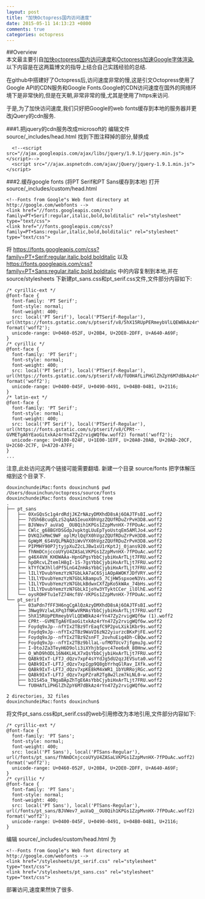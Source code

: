 ```yaml
---
layout: post
title: "加快Octopress国内访问速度"
date: 2015-05-11 14:13:23 +0800
comments: true
categories: octopress
---  
```


##Overview  
本文最主要引自[加快octopress国内访问速度](http://www.chanjar.me/blog/2014/06/29/jia-kuai-octopressguo-nei-fang-wen-su-du/)和[Octopress加速Google字体渲染](http://imxylz.com/blog/2013/09/22/move-google-fonts-to-local-server/),以下内容是在这两篇博文的指导上结合自己实践经验的总结.  

<!--more-->
在github中搭建好了Octopress后,访问速度非常的慢,这是引文Octopress使用了Google API的CDN服务和Google Fonts.Google的CDN访问速度在国外的网络环境下是非常快的,但是在天朝,非常非常的慢,尤其是使用了https来访问.  

于是,为了加快访问速度,我们只好把Google的web fonts缓存到本地的服务器并更改jQuery的cdn服务.

###1.把jquery的cdn服务改成microsoft的 
编辑文件 source/_includes/head.html  找到下图注释掉的部分,替换成 <script src="//ajax.aspnetcdn.com/ajax/jQuery/jquery-1.9.1.min.js"></script>

```
  <!--<script src="//ajax.googleapis.com/ajax/libs/jquery/1.9.1/jquery.min.js"></script>-->
  <script src="//ajax.aspnetcdn.com/ajax/jQuery/jquery-1.9.1.min.js"></script>
```

###2.缓存google fonts (将PT Serif和PT Sans缓存到本地) 
打开 source/_includes/custom/head.html  
```
<!--Fonts from Google"s Web font directory at http://google.com/webfonts -->
<link href="//fonts.googleapis.com/css?family=PT+Serif:regular,italic,bold,bolditalic" rel="stylesheet" type="text/css">
<link href="//fonts.googleapis.com/css?family=PT+Sans:regular,italic,bold,bolditalic" rel="stylesheet" type="text/css">
```  
将 https://fonts.googleapis.com/css?family=PT+Serif:regular,italic,bold,bolditalic 
以及 https://fonts.googleapis.com/css?family=PT+Sans:regular,italic,bold,bolditalic 中的内容复制到本地,并在 source/stylesheets 下新建pt_sans.css和pt_serif.css文件,文件部分内容如下:  
```
/* cyrillic-ext */
@font-face {
  font-family: 'PT Serif';
  font-style: normal;
  font-weight: 400;
  src: local('PT Serif'), local('PTSerif-Regular'), url(https://fonts.gstatic.com/s/ptserif/v8/5hX15RUpPERmeybVlLQEWBkAz4rYn47Zy2rvigWQf6w.woff2) format('woff2');
  unicode-range: U+0460-052F, U+20B4, U+2DE0-2DFF, U+A640-A69F;
}
/* cyrillic */
@font-face {
  font-family: 'PT Serif';
  font-style: normal;
  font-weight: 400;
  src: local('PT Serif'), local('PTSerif-Regular'), url(https://fonts.gstatic.com/s/ptserif/v8/fU0HAfLiPHGlZhZpY6M7dBkAz4rYn47Zy2rvigWQf6w.woff2) format('woff2');
  unicode-range: U+0400-045F, U+0490-0491, U+04B0-04B1, U+2116;
}
/* latin-ext */
@font-face {
  font-family: 'PT Serif';
  font-style: normal;
  font-weight: 400;
  src: local('PT Serif'), local('PTSerif-Regular'), url(https://fonts.gstatic.com/s/ptserif/v8/CPRt--GVMETgA6YEaoGitxkAz4rYn47Zy2rvigWQf6w.woff2) format('woff2');
  unicode-range: U+0100-024F, U+1E00-1EFF, U+20A0-20AB, U+20AD-20CF, U+2C60-2C7F, U+A720-A7FF;
}
...
```  
注意,此处访问这两个链接可能需要翻墙.
新建一个目录 source/fonts 把字体解压缩到这个目录下.  
```
douxinchundeiMac:fonts douxinchun$ pwd
/Users/douxinchun/octopress/source/fonts
douxinchundeiMac:fonts douxinchun$ tree
.
├── pt_sans
│   ├── 0XxGQsSc1g4rdRdjJKZrNAzyDMXhdD8sAj6OAJTFsBI.woff2
│   ├── 7dSh6BcuqDLzS2qAASIeuoX0hVgzZQUfRDuZrPvH3D8.woff2
│   ├── BJVWev7_auVaQ__OU8Qih1KPGs1ZzpMvnHX-7fPOuAc.woff2
│   ├── CWlc_g68BGYDSGdpJvpktgLUuEpTyoUstqEm5AMlJo4.woff2
│   ├── DVKQJxMmC9WF_oplMzlQqYX0hVgzZQUfRDuZrPvH3D8.woff2
│   ├── GpWpM_6S4VQLPNAQ3iWvVYX0hVgzZQUfRDuZrPvH3D8.woff2
│   ├── PIPMHY90P7jtyjpXuZ2cLJBw1xU1rKptJj_0jans920.woff2
│   ├── fhNmDCnjccoUYyU4ZASaLVKPGs1ZzpMvnHX-7fPOuAc.woff2
│   ├── g46X4VH_KHOWAAa-HpnGPgsYbbCjybiHxArTLjt7FRU.woff2
│   ├── hpORcvLZtemlH8gI-1S-7gsYbbCjybiHxArTLjt7FRU.woff2
│   ├── kTYfCWJhlldPf5LnG4ZnHAsYbbCjybiHxArTLjt7FRU.woff2
│   ├── lILlYDvubYemzYzN7GbLkA7aC6SjiAOpAWOKfJDfVRY.woff2
│   ├── lILlYDvubYemzYzN7GbLkBampu5_7CjHW5spxoeN3Vs.woff2
│   ├── lILlYDvubYemzYzN7GbLkBdwxCXfZpKo5kWAx_74bHs.woff2
│   ├── lILlYDvubYemzYzN7GbLkIjoYw3YTyktCCer_ilOlhE.woff2
│   └── oysROHFTu1eTZ74Hcf8V-VKPGs1ZzpMvnHX-7fPOuAc.woff2
└── pt_serif
    ├── 03aPdn7fFF3H6ngCgAlQzAzyDMXhdD8sAj6OAJTFsBI.woff2
    ├── 3Nwg9VzlwLXPq3fNKwVRMAsYbbCjybiHxArTLjt7FRU.woff2
    ├── 5hX15RUpPERmeybVlLQEWBkAz4rYn47Zy2rvigWQf6w (1).woff2
    ├── CPRt--GVMETgA6YEaoGitxkAz4rYn47Zy2rvigWQf6w.woff2
    ├── Foydq9xJp--nfYIx2TBz9TrEaqfC9P2pvLXik1Kbr9s.woff2
    ├── Foydq9xJp--nfYIx2TBz9WaVI6zN22yiurzcBKxPjFE.woff2
    ├── Foydq9xJp--nfYIx2TBz9ZsnFT_2ovhuEig4Dh-CBQw.woff2
    ├── Foydq9xJp--nfYIx2TBz9bllaL-ufMOTUcv7jfgmuJg.woff2
    ├── I-OtoJZa3TeyH6D9oli3iXYhjbSpvc47ee6xR_80Hnw.woff2
    ├── O_WhD9hODL16N4KLHLX7xQsYbbCjybiHxArTLjt7FRU.woff2
    ├── QABk9IxT-LFTJ_dQzv7xpF4sYYdJg5dU2qzJEVSuta0.woff2
    ├── QABk9IxT-LFTJ_dQzv7xpIgp9Q8gbYrhqGlRav_IXfk.woff2
    ├── QABk9IxT-LFTJ_dQzv7xpKE8kM4xWR1_1bYURRojRGc.woff2
    ├── QABk9IxT-LFTJ_dQzv7xpPZraR2Tg8w2lzm7kLNL0-w.woff2
    ├── b31S45a_TNgaBApZhTgE6AsYbbCjybiHxArTLjt7FRU.woff2
    └── fU0HAfLiPHGlZhZpY6M7dBkAz4rYn47Zy2rvigWQf6w.woff2

2 directories, 32 files
douxinchundeiMac:fonts douxinchun$
```  

将文件pt_sans.css和pt_serif.css的web引用修改为本地引用,文件部分内容如下:
```
/* cyrillic-ext */
@font-face {
  font-family: 'PT Sans';
  font-style: normal;
  font-weight: 400;
  src: local('PT Sans'), local('PTSans-Regular'), url(/fonts/pt_sans/fhNmDCnjccoUYyU4ZASaLVKPGs1ZzpMvnHX-7fPOuAc.woff2) format('woff2');
  unicode-range: U+0460-052F, U+20B4, U+2DE0-2DFF, U+A640-A69F;
}
/* cyrillic */
@font-face {
  font-family: 'PT Sans';
  font-style: normal;
  font-weight: 400;
  src: local('PT Sans'), local('PTSans-Regular'), url(/fonts/pt_sans/BJVWev7_auVaQ__OU8Qih1KPGs1ZzpMvnHX-7fPOuAc.woff2) format('woff2');
  unicode-range: U+0400-045F, U+0490-0491, U+04B0-04B1, U+2116;
}
```  

编辑 source/_includes/custom/head.html 为
```
<!--Fonts from Google"s Web font directory at http://google.com/webfonts -->
<link href="/stylesheets/pt_serif.css" rel="stylesheet" type="text/css">
<link href="/stylesheets/pt_sans.css" rel="stylesheet" type="text/css">
```  

部署访问,速度果然快了很多.



